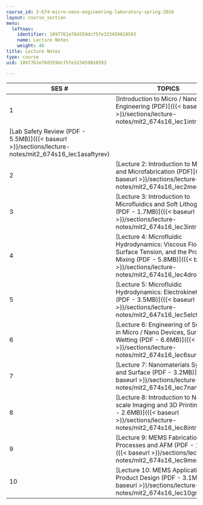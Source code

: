 ```yaml
---
course_id: 2-674-micro-nano-engineering-laboratory-spring-2016
layout: course_section
menu:
  leftnav:
    identifier: 1897761e78d359dcf5fe323459810593
    name: Lecture Notes
    weight: 40
title: Lecture Notes
type: course
uid: 1897761e78d359dcf5fe323459810593

---
```


| SES # | TOPICS |
| --- | --- |
| 1 | [Introduction to Micro / Nano Engineering (PDF)]({{< baseurl >}}/sections/lecture-notes/mit2_674s16_lec1introductn) |
| [Lab Safety Review (PDF - 5.5MB)]({{< baseurl >}}/sections/lecture-notes/mit2_674s16_lec1asaftyrev) |
| 2 | [Lecture 2: Introduction to MEMS and Microfabrication (PDF)]({{< baseurl >}}/sections/lecture-notes/mit2_674s16_lec2mems) |
| 3 | [Lecture 3: Introduction to Microfluidics and Soft Lithography (PDF - 1.7MB)]({{< baseurl >}}/sections/lecture-notes/mit2_674s16_lec3intro) |
| 4 | [Lecture 4: Microfluidic Hydrodynamics: Viscous Flow, Surface Tension, and the Problem of Mixing (PDF - 5.8MB)]({{< baseurl >}}/sections/lecture-notes/mit2_674s16_lec4droplets) |
| 5 | [Lecture 5: Microfluidic Hydrodynamics: Electrokinetic Flows (PDF - 3.5MB)]({{< baseurl >}}/sections/lecture-notes/mit2_647s16_lec5elctroknet) |
| 6 | [Lecture 6: Engineering of Surfaces in Micro / Nano Devices, Surface Wetting (PDF - 6.6MB)]({{< baseurl >}}/sections/lecture-notes/mit2_674s16_lec6surfaces) |
| 7 | [Lecture 7: Nanomaterials Synthesis and Surface (PDF - 3.2MB)]({{< baseurl >}}/sections/lecture-notes/mit2_674s16_lec7nano) |
| 8 | [Lecture 8: Introduction to Nano-scale Imaging and 3D Printing (PDF - 2.6MB)]({{< baseurl >}}/sections/lecture-notes/mit2_674s16_lec8intro) |
| 9 | [Lecture 9: MEMS Fabrication Processes and AFM (PDF - 1.4MB)]({{< baseurl >}}/sections/lecture-notes/mit2_674s16_lec9mems) |
| 10 | [Lecture 10: MEMS Applications and Product Design (PDF - 3.1MB)]({{< baseurl >}}/sections/lecture-notes/mit2_674s16_lec10graphene)